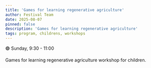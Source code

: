 ```yaml
---
title: 'Games for learning regenerative agriculture'
author: Festival Team
date: 2025-08-07
pinned: false
description: 'Games for learning regenerative agriculture'
tags: program, childrens, workshops
---
```


<script>
    import Image from  '$lib/Image.svelte'
</script>

🟣 Sunday, 9:30 - 11:00

Games for learning regenerative agriculture workshop for children. 